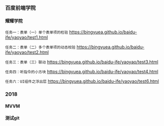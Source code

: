 ### 百度前端学院
#### 耀耀学院
`任务一：表单（一）单个表单项的检验` https://bingyuea.github.io/baidu-ife/yaoyao/test1.html

`任务二：表单（二）多个表单项的动态校验` https://bingyuea.github.io/baidu-ife/yaoyao/test2.html

`任务三：表单（三）联动` https://bingyuea.github.io/baidu-ife/yaoyao/test3.html

`任务四：听指令的小方块` https://bingyuea.github.io/baidu-ife/yaoyao/test4.html

`任务六：UI组件之浮出层` https://bingyuea.github.io/baidu-ife/yaoyao/test6.html

### 2018

#### MVVM

#### 测试git





 
